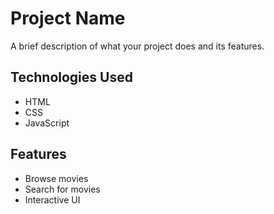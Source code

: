 # Project Name

A brief description of what your project does and its features.

## Technologies Used

- HTML
- CSS
- JavaScript

## Features

- Browse movies
- Search for movies
- Interactive UI
